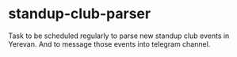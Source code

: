 # standup-club-parser
Task to be scheduled regularly to parse new standup club events in Yerevan. And to message those events into telegram channel.
